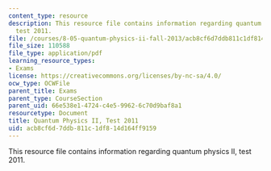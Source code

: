```yaml
---
content_type: resource
description: This resource file contains information regarding quantum physics II,
  test 2011.
file: /courses/8-05-quantum-physics-ii-fall-2013/acb8cf6d7ddb811c1df814d164ff9159_MIT8_05F13_test_2011.pdf
file_size: 110588
file_type: application/pdf
learning_resource_types:
- Exams
license: https://creativecommons.org/licenses/by-nc-sa/4.0/
ocw_type: OCWFile
parent_title: Exams
parent_type: CourseSection
parent_uid: 66e538e1-4724-c4e5-9962-6c70d9baf8a1
resourcetype: Document
title: Quantum Physics II, Test 2011
uid: acb8cf6d-7ddb-811c-1df8-14d164ff9159
---
```

This resource file contains information regarding quantum physics II, test 2011.